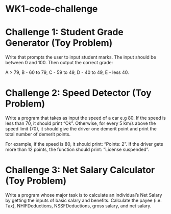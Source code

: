 # WK1-code-challenge

# Challenge 1: Student Grade Generator (Toy Problem)

Write that prompts the user to input student marks. The input should be between 0 and 100. Then output the correct grade:

A > 79, B - 60 to 79, C - 59 to 49, D - 40 to 49, E - less 40.

# Challenge 2: Speed Detector (Toy Problem)

Write a program that takes as input the speed of a car e.g 80. If the speed is less than 70, it should print “Ok”. Otherwise, for every 5 km/s above the speed limit (70), it should give the driver one demerit point and print the total number of demerit points.

For example, if the speed is 80, it should print: “Points: 2”. If the driver gets more than 12 points, the function should print: “License suspended”.

# Challenge 3: Net Salary Calculator (Toy Problem)

Write a program whose major task is to calculate an individual’s Net Salary by getting the inputs of basic salary and benefits. Calculate the payee (i.e. Tax), NHIFDeductions, NSSFDeductions, gross salary, and net salary.
